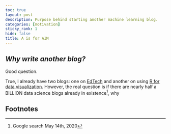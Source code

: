 ```yaml
---
toc: true
layout: post
description: Purpose behind starting another machine learning blog.
categories: [motivation]
sticky_rank: 1
hide: false
title: A is for AIM
---
```


## *Why write another blog?*

Good question. 

True, I already have two blogs: one on [EdTech](https://teachinglearninglearningteaching.wordpress.com/) and another on using [R for data visualization](https://educators-r-learners.netlify.app/). However, the real question is if there are nearly half a BILLION data science blogs already in existence[^1], why   

## Footnotes



[^1]: Google search May 14th, 2020

